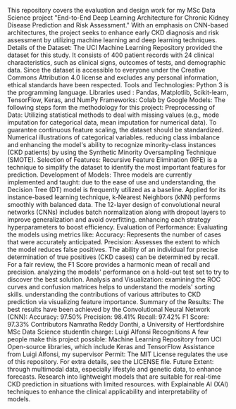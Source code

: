 This repository covers the evaluation and design work for my MSc Data Science project "End-to-End Deep Learning Architecture for Chronic Kidney Disease Prediction and Risk Assessment." With an emphasis on CNN-based architectures, the project seeks to enhance early CKD diagnosis and risk assessment by utilizing machine learning and deep learning techniques.
Details of the Dataset:
The UCI Machine Learning Repository provided the dataset for this study. It consists of 400 patient records with 24 clinical characteristics, such as clinical signs, outcomes of tests, and demographic data. Since the dataset is accessible to everyone under the Creative Commons Attribution 4.0 license and excludes any personal information, ethical standards have been respected.
Tools and Technologies:
Python 3 is the programming language.
Libraries used : Pandas, Matplotlib, Scikit-learn, TensorFlow, Keras, and NumPy
Frameworks: Colab by Google
Models:
The following steps form the methodology for this project:
Preprocessing of Data:
Utilizing statistical methods to deal with missing values (e.g., mode imputation for categorical data, mean imputation for numerical data).
To guarantee continuous feature scaling, the dataset should be standardized.
Numerical illustrations of categorical variables.
reducing class imbalance and enhancing the model's ability to recognize minority-class instances (CKD patients) by using the Synthetic Minority Oversampling Technique (SMOTE).
Selection of Features:
Recursive Feature Elimination (RFE) is a technique to simplify the dataset to identify the most important features for prediction.
Development of Models:
Three models are currently implemented and taught:
due to the ease of use and understanding, the Decision Tree (DT) model is frequently utilized as a baseline.
Applied for its instance-based learning technique, k-Nearest Neighbors (kNN) performs smoothly with balanced data.
The 12-layer design of convolutional neural networks (CNNs) includes batch normalization along with dropout layers to improve generalization and avoid overfitting.
enhancing each strategy hyperparameters to boost efficiency.
Evaluation of Performance:
Evaluating the models using metrics like:
Accuracy: Represents the number of cases that were accurately anticipated.
Precision: Assesses the extent to which the model reduces false positives.
The ability of an individual for precise determination of true positives (CKD cases) can be determined by recall.
For a fair review, the F1 Score provides a harmonic mean of recall and precision.
analyzing the models' performance on a hold-out test set to try to discover the best solution.
Analysis and Visualization:
examining the ROC curves and confusion matrices helps to understand the models' sorting skills.
understanding the contributions of various attributes to CKD prediction via visualizing feature importance.
Summary of the Results:
The best results have been achieved by the Convolutional Neural Network (CNN):
Accuracy: 97.50%
Precision: 98.41%
Recall: 97.42%
F1 Score: 97.33%
Contributors
Namratha Reddy Donthi, a University of Hertfordshire MSc Data Science 
studentIn charge: Luigi Alfonsi
Recognitions
A few people make this project possible:
Machine Learning Repository from UCI
Open-source libraries, which include Keras and TensorFlow
Assistance from Luigi Alfonsi, my supervisor
Permit:
The MIT License regulates the use of this repository. For extra details, see the LICENSE file.
Future Extent:
through multimodal data, especially lifestyle and genetic data, to enhance forecasts.
Research into lightweight models that are suitable for real-time CKD prediction in situations with limited resources.
with Explainable AI (XAI) techniques to enhance the clinical applicability and interpretability of models.




